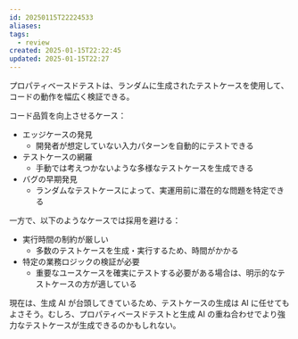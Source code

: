 ```yaml
---
id: 20250115T22224533
aliases: 
tags:
  - review
created: 2025-01-15T22:22:45
updated: 2025-01-15T22:27
---
```


プロパティベースドテストは、ランダムに生成されたテストケースを使用して、コードの動作を幅広く検証できる。

コード品質を向上させるケース：

- エッジケースの発見
    - 開発者が想定していない入力パターンを自動的にテストできる
- テストケースの網羅
    - 手動では考えつかないような多様なテストケースを生成できる
- バグの早期発見
    - ランダムなテストケースによって、実運用前に潜在的な問題を特定できる

一方で、以下のようなケースでは採用を避ける：

- 実行時間の制約が厳しい
    - 多数のテストケースを生成・実行するため、時間がかかる
- 特定の業務ロジックの検証が必要
    - 重要なユースケースを確実にテストする必要がある場合は、明示的なテストケースの方が適している

現在は、生成 AI が台頭してきているため、テストケースの生成は AI に任せてもよさそう。むしろ、プロパティベースドテストと生成 AI の重ね合わせでより強力なテストケースが生成できるのかもしれない。

